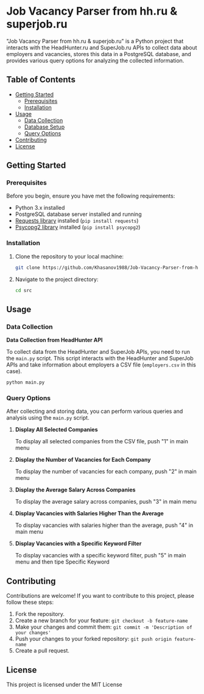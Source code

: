 # Job Vacancy Parser from hh.ru & superjob.ru

"Job Vacancy Parser from hh.ru & superjob.ru" is a Python project that interacts with the HeadHunter.ru and SuperJob.ru
APIs to collect data about employers and vacancies, stores this data in a PostgreSQL database, and provides various query
options for analyzing the collected information.

## Table of Contents

- [Getting Started](#getting-started)
    - [Prerequisites](#prerequisites)
    - [Installation](#installation)
- [Usage](#usage)
    - [Data Collection](#data-collection)
    - [Database Setup](#database-setup)
    - [Query Options](#query-options)
- [Contributing](#contributing)
- [License](#license)

## Getting Started

### Prerequisites

Before you begin, ensure you have met the following requirements:

- Python 3.x installed
- PostgreSQL database server installed and running
- [Requests library](https://pypi.org/project/requests/) installed (`pip install requests`)
- [Psycopg2 library](https://pypi.org/project/psycopg2/) installed (`pip install psycopg2`)

### Installation

1. Clone the repository to your local machine:

   ```bash
   git clone https://github.com/Khasanov1988/Job-Vacancy-Parser-from-hh.ru-superjob.ru.git
   ```

2. Navigate to the project directory:

   ```bash
   cd src
   ```

## Usage

### Data Collection

**Data Collection from HeadHunter API**

   To collect data from the HeadHunter and SuperJob APIs, you need to run the `main.py` script. This script interacts with the
   HeadHunter and SuperJob APIs and take information about employers a CSV file (`employers.csv` in this case).

   ```bash
   python main.py
   ```

### Query Options

After collecting and storing data, you can perform various queries and analysis using the `main.py` script.

1. **Display All Selected Companies**

   To display all selected companies from the CSV file, push "1" in main menu

2. **Display the Number of Vacancies for Each Company**

   To display the number of vacancies for each company, push "2" in main menu

3. **Display the Average Salary Across Companies**

   To display the average salary across companies, push "3" in main menu

4. **Display Vacancies with Salaries Higher Than the Average**

   To display vacancies with salaries higher than the average, push "4" in main menu

5. **Display Vacancies with a Specific Keyword Filter**

   To display vacancies with a specific keyword filter, push "5" in main menu and then tipe Specific Keyword

## Contributing

Contributions are welcome! If you want to contribute to this project, please follow these steps:

1. Fork the repository.
2. Create a new branch for your feature: `git checkout -b feature-name`
3. Make your changes and commit them: `git commit -m 'Description of your changes'`
4. Push your changes to your forked repository: `git push origin feature-name`
5. Create a pull request.

## License

This project is licensed under the MIT License